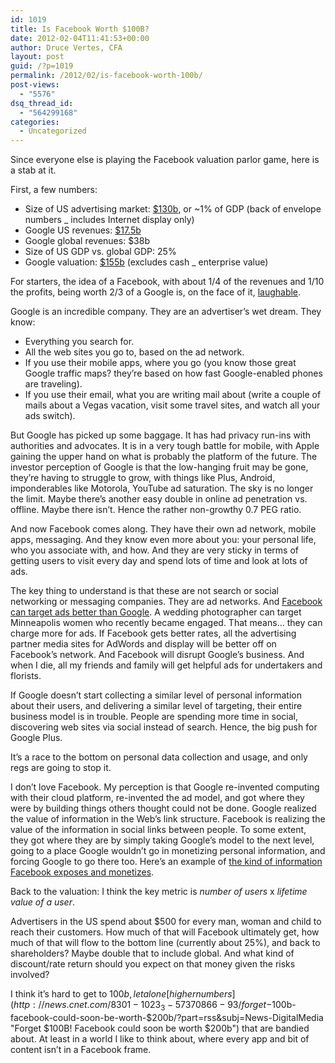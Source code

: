 ```yaml
---
id: 1019
title: Is Facebook Worth $100B?
date: 2012-02-04T11:41:53+00:00
author: Druce Vertes, CFA
layout: post
guid: /?p=1019
permalink: /2012/02/is-facebook-worth-100b/
post-views:
  - "5576"
dsq_thread_id:
  - "564299168"
categories:
  - Uncategorized
---
```

Since everyone else is playing the Facebook valuation parlor game, here is a stab at it.  
<!--more-->

  
First, a few numbers:

  * Size of US advertising market: [$130b](http://kantarmediana.com/intelligence/press/us-advertising-expenditures-increased-65-percent-2010 "US advertising market"), or ~1% of GDP (back of envelope numbers _ includes Internet display only)
  * Google US revenues: [$17.5b](http://investor.google.com/pdf/20111231_google_10K.pdf "Google 10K")
  * Google global revenues: $38b
  * Size of US GDP vs. global GDP: 25%
  * Google valuation: [$155b](http://finance.yahoo.com/q/ks?s=goog "Yahoo! Finance") (excludes cash _ enterprise value)

For starters, the idea of a Facebook, with about 1/4 of the revenues and 1/10 the profits, being worth 2/3 of a Google is, on the face of it, [laughable](http://www.ritholtz.com/blog/2012/02/whos-a-daily-facebook-user-anyone-who-clicks-like/ "Ritholtz.com").

Google is an incredible company. They are an advertiser’s wet dream. They know:

  * Everything you search for.
  * All the web sites you go to, based on the ad network.
  * If you use their mobile apps, where you go (you know those great Google traffic maps? they’re based on how fast Google-enabled phones are traveling).
  * If you use their email, what you are writing mail about (write a couple of mails about a Vegas vacation, visit some travel sites, and watch all your ads switch).

But Google has picked up some baggage. It has had privacy run-ins with authorities and advocates. It is in a very tough battle for mobile, with Apple gaining the upper hand on what is probably the platform of the future. The investor perception of Google is that the low-hanging fruit may be gone, they’re having to struggle to grow, with things like Plus, Android, imponderables like Motorola, YouTube ad saturation. The sky is no longer the limit. Maybe there’s another easy double in online ad penetration vs. offline. Maybe there isn’t. Hence the rather non-growthy 0.7 PEG ratio.

And now Facebook comes along. They have their own ad network, mobile apps, messaging. And they know even more about you: your personal life, who you associate with, and how. And they are very sticky in terms of getting users to visit every day and spend lots of time and look at lots of ads.

The key thing to understand is that these are not search or social networking or messaging companies. They are ad networks. And  [Facebook can target ads better than Google](http://jeffmatthewsisnotmakingthisup.blogspot.com/2012/01/is-facebook-killing-google-no-but.html "Jeff Matthews Is Not Making This Up"). A wedding photographer can target Minneapolis women who recently became engaged. That means… they can charge more for ads. If Facebook gets better rates, all the advertising partner media sites for AdWords and display will be better off on Facebook’s network. And Facebook will disrupt Google’s business. And when I die, all my friends and family will get helpful ads for undertakers and florists.

If Google doesn’t start collecting a similar level of personal information about their users, and delivering a similar level of targeting, their entire business model is in trouble. People are spending more time in social, discovering web sites via social instead of search. Hence, the big push for Google Plus.

It’s a race to the bottom on personal data collection and usage, and only regs are going to stop it.

I don’t love Facebook. My perception is that Google re-invented computing with their cloud platform, re-invented the ad model, and got where they were by building things others thought could not be done. Google realized the value of information in the Web’s link structure. Facebook is realizing the value of the information in social links between people. To some extent, they got where they are by simply taking Google’s model to the next level, going to a place Google wouldn’t go in monetizing personal information, and forcing Google to go there too. Here’s an example of [the kind of information Facebook exposes and monetizes](https://graph.facebook.com/search?q=herpes&type=post).

Back to the valuation: I think the key metric is _number of users_ x _lifetime value of a user_.

Advertisers in the US spend about $500 for every man, woman and child to reach their customers. How much of that will Facebook ultimately get, how much of that will flow to the bottom line (currently about 25%), and back to shareholders? Maybe double that to include global. And what kind of discount/rate return should you expect on that money given the risks involved?

I think it’s hard to get to $100b, let alone [higher numbers](http://news.cnet.com/8301-1023_3-57370866-93/forget-$100b-facebook-could-soon-be-worth-$200b/?part=rss&subj=News-DigitalMedia "Forget $100B! Facebook could soon be worth $200b") that are bandied about. At least in a world I like to think about, where every app and bit of content isn’t in a Facebook frame.
